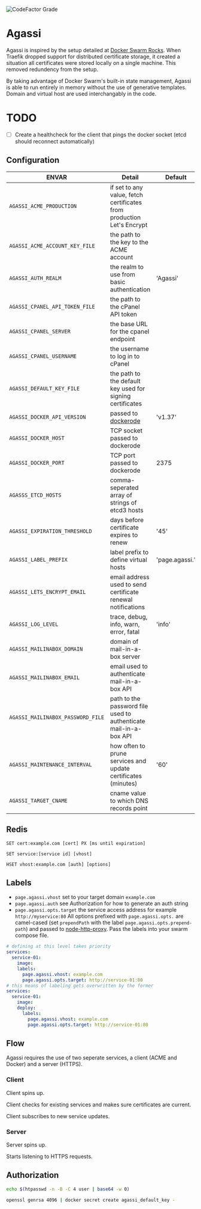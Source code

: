 ![CodeFactor Grade](https://img.shields.io/codefactor/grade/github/coryaent/agassi?style=flat-square)

# Agassi
Agassi is inspired by the setup detailed at [Docker Swarm Rocks](https://dockerswarm.rocks/). When Traefik dropped support for distributed certificate storage, it created a situation all certificates were stored locally on a single machine. This removed redundency from the setup.

By taking advantage of Docker Swarm's built-in state management, Agassi is able to run entirely in memory without the use of generative templates. Domain and virtual host are used interchangably in the code.

# TODO
- [ ] Create a healthcheck for the client that pings the docker socket (etcd should reconnect automatically)

## Configuration

ENVAR | Detail | Default
--- | --- | ---
`AGASSI_ACME_PRODUCTION` | if set to any value, fetch certificates from production Let's Encrypt |
`AGASSI_ACME_ACCOUNT_KEY_FILE` | the path to the key to the ACME account |
`AGASSI_AUTH_REALM` | the realm to use from basic authentication | 'Agassi'
`AGASSI_CPANEL_API_TOKEN_FILE` | the path to the cPanel API token |
`AGASSI_CPANEL_SERVER` | the base URL for the cpanel endpoint |
`AGASSI_CPANEL_USERNAME` | the username to log in to cPanel |
`AGASSI_DEFAULT_KEY_FILE` | the path to the default key used for signing certificates |
`AGASSI_DOCKER_API_VERSION` | passed to [dockerode](https://github.com/apocas/dockerode) | 'v1.37'
`AGASSI_DOCKER_HOST` | TCP socket passed to dockerode |
`AGASSI_DOCKER_PORT` | TCP port passed to dockerode | 2375
`AGASSS_ETCD_HOSTS` | comma-seperated array of strings of etcd3 hosts |
`AGASSI_EXPIRATION_THRESHOLD` | days before certificate expires to renew | '45'
`AGASSI_LABEL_PREFIX` | label prefix to define virtual hosts | 'page.agassi.'
`AGASSI_LETS_ENCRYPT_EMAIL` | email address used to send certificate renewal notifications |
`AGASSI_LOG_LEVEL` | trace, debug, info, warn, error, fatal | 'info'
`AGASSI_MAILINABOX_DOMAIN` | domain of mail-in-a-box server |
`AGASSI_MAILINABOX_EMAIL` | email used to authenticate mail-in-a-box API |
`AGASSI_MAILINABOX_PASSWORD_FILE` | path to the password file used to authenticate mail-in-a-box API |
`AGASSI_MAINTENANCE_INTERVAL` | how often to prune services and update certificates (minutes) | '60'
`AGASSI_TARGET_CNAME` | cname value to which DNS records point |

## Redis
`SET cert:example.com [cert] PX [ms until expiration]`

`SET service:[service id] [vhost]`

`HSET vhost:example.com [auth] [options]`

## Labels
- `page.agassi.vhost` set to your target domain `example.com`
- `page.agassi.auth` see Authorization for how to generate an auth string
- `page.agassi.opts.target` the service access address for example `http://myservice:80`
All options prefixed with `page.agassi.opts.` are camel-cased (set `prependPath` with the label `page.agassi.opts.prepend-path`) and passed to [node-http-proxy](https://github.com/http-party/node-http-proxy).
Pass the labels into your swarm compose file.
```yaml
# defining at this level takes priority
services:
  service-01:
    image:
    labels:
      page.agassi.vhost: example.com
      page.agassi.opts.target: http://service-01:80
# this means of labeling gets overwritten by the former
services:
  service-01:
    image:
    deploy:
      labels:
        page.agassi.vhost: example.com
        page.agassi.opts.target: http://service-01:80
```

## Flow
Agassi requires the use of two seperate services, a client (ACME and Docker) and a server (HTTPS).
### Client
Client spins up.

Client checks for existing services and makes sure certificates are current.

Client subscribes to new service updates.

### Server
Server spins up.

Starts listening to HTTPS requests.

## Authorization
```sh
echo $(htpasswd -n -B -C 4 user | base64 -w 0)
```
```sh
openssl genrsa 4096 | docker secret create agassi_default_key -
```
